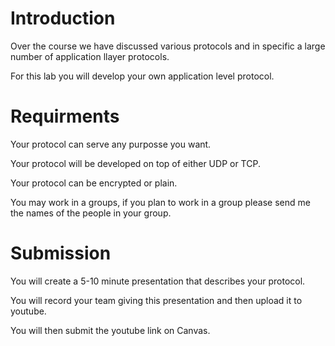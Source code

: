 # Introduction

Over the course we have discussed various protocols and in specific a large number of application llayer protocols.

For this lab you will develop your own application level protocol.

# Requirments

Your protocol can serve any purposse you want.

Your protocol will be developed on top of either UDP or TCP.

Your protocol can be encrypted or plain.

You may work in a groups, if you plan to work in a group please send me the names of the people in your group.

# Submission

You will create a 5-10 minute presentation that describes your protocol.

You will record your team giving this presentation and then upload it to youtube.

You will then submit the youtube link on Canvas.